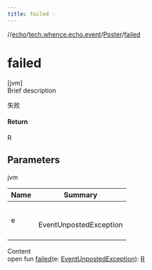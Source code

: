 ```yaml
---
title: failed -
---
```

//[echo](../../index.md)/[tech.whence.echo.event](../index.md)/[Poster](index.md)/[failed](failed.md)



# failed  
[jvm]  
Brief description  


失败



#### Return  


R



## Parameters  
  
jvm  
  
|  Name|  Summary| 
|---|---|
| e| <br><br>EventUnpostedException<br><br>
  
  
Content  
open fun [failed](failed.md)(e: [EventUnpostedException](../-event-unposted-exception/index.md)): [R](index.md)  



